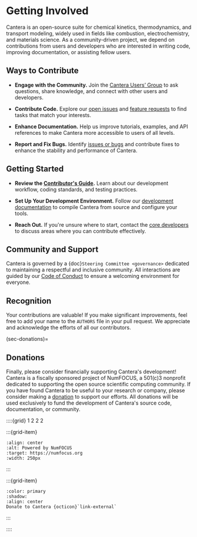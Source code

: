 # Getting Involved

Cantera is an open-source suite for chemical kinetics, thermodynamics, and transport
modeling, widely used in fields like combustion, electrochemistry, and materials
science. As a community-driven project, we depend on contributions from users and
developers who are interested in writing code, improving documentation, or assisting
fellow users.

## Ways to Contribute

- **Engage with the Community.**
  Join the [Cantera Users’ Group](https://groups.google.com/g/cantera-users) to ask
  questions, share knowledge, and connect with other users and developers.

- **Contribute Code.**
  Explore our [open issues](https://github.com/Cantera/cantera/issues) and
  [feature requests](https://github.com/Cantera/enhancements/issues) to find tasks that
  match your interests.

- **Enhance Documentation.**
  Help us improve tutorials, examples, and API references to make Cantera more
  accessible to users of all levels.

- **Report and Fix Bugs.**
  Identify [issues or bugs](sec-bug-reporting) and contribute fixes to enhance the
  stability and performance of Cantera.

## Getting Started

- **Review the [Contributor's Guide](https://cantera.org/stable/develop/CONTRIBUTING.html).**
  Learn about our development workflow, coding standards, and testing practices.

- **Set Up Your Development Environment.**
  Follow our [development documentation](https://cantera.org/stable/develop/index.html)
  to compile Cantera from source and configure your tools.

- **Reach Out.**
  If you're unsure where to start, contact the
  [core developers](mailto:developers@cantera.org) to discuss areas where you
  can contribute effectively.

## Community and Support

Cantera is governed by a {doc}`Steering Committee <governance>` dedicated to
maintaining a respectful and inclusive community. All interactions are guided by our
[Code of Conduct](https://github.com/Cantera/cantera/blob/main/CODE_OF_CONDUCT.md) to
ensure a welcoming environment for everyone.

## Recognition

Your contributions are valuable! If you make significant improvements, feel free to add
your name to the `AUTHORS` file in your pull request. We appreciate and acknowledge the
efforts of all our contributors.

(sec-donations)=
## Donations

Finally, please consider financially supporting Cantera's development! Cantera is a
fiscally sponsored project of NumFOCUS, a 501(c)3 nonprofit dedicated to supporting the
open source scientific computing community. If you have found Cantera to be useful to
your research or company, please consider making a
[donation](https://numfocus.org/donate-to-cantera) to support our efforts. All donations
will be used exclusively to fund the development of Cantera's source code,
documentation, or community.

::::{grid} 1 2 2 2

:::{grid-item}
```{image} _static/img/SponsoredProject.png
:align: center
:alt: Powered by NumFOCUS
:target: https://numfocus.org
:width: 250px
```
:::

:::{grid-item}
```{button-link} https://numfocus.org/donate-to-cantera
:color: primary
:shadow:
:align: center
Donate to Cantera {octicon}`link-external`
```
:::

::::
